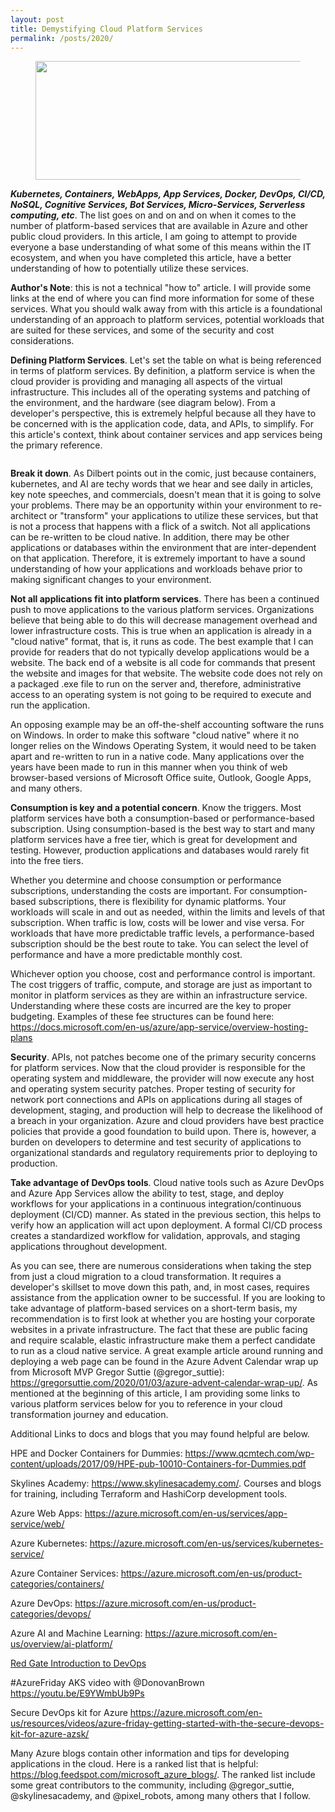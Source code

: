 ```yaml
---
layout: post
title: Demystifying Cloud Platform Services
permalink: /posts/2020/
---
```



<!-- wp:image {"align":"center","id":233,"width":579,"height":190,"sizeSlug":"large"} -->
<div class="wp-block-image"><figure class="aligncenter size-large is-resized"><img src="https://captainhyperscaler.files.wordpress.com/2020/01/img_0852.jpg?w=462" alt="" class="wp-image-233" width="579" height="190"/></figure></div>
<!-- /wp:image -->

<!-- wp:paragraph -->
<p><strong><em>Kubernetes, Containers, WebApps, App Services, Docker, DevOps, CI/CD, NoSQL, Cognitive Services, Bot Services, Micro-Services, Serverless computing, etc</em></strong>.  The list goes on and on and on when it comes to the number of platform-based services that are available in Azure and other public cloud providers.  In this article, I am going to attempt to provide everyone a base understanding of what some of this means within the IT ecosystem, and when you have completed this article, have a better understanding of how to potentially utilize these services.  </p>
<!-- /wp:paragraph -->

<!-- wp:paragraph -->
<p><strong>Author's Note</strong>:  this is not a technical "how to" article.  I will provide some links at the end of where you can find more information for some of these services. What you should walk away from with this article is a foundational understanding of an approach to platform services, potential workloads that are suited for these services, and some of the security and cost considerations.</p>
<!-- /wp:paragraph -->

<!-- wp:paragraph -->
<p><strong>Defining Platform Services</strong>.  Let's set the table on what is being referenced in terms of platform services.  By definition, a platform service is when the cloud provider is providing and managing all aspects of the virtual infrastructure.  This includes all of the operating systems and patching of the environment, and the hardware (see diagram below).  From a developer's perspective, this is extremely helpful because all they have to be concerned with is the application code, data, and APIs, to simplify.  For this article's context, think about container services and app services being the primary reference.</p>
<!-- /wp:paragraph -->

<!-- wp:image {"align":"center","id":242,"sizeSlug":"large"} -->
<div class="wp-block-image"><figure class="aligncenter size-large"><img src="https://captainhyperscaler.files.wordpress.com/2020/01/xaas.png?w=553" alt="" class="wp-image-242"/></figure></div>
<!-- /wp:image -->

<!-- wp:paragraph -->
<p> <strong>Break it down</strong>.  As Dilbert points out in the comic, just because containers, kubernetes, and AI are techy words that we hear and see daily in articles, key note speeches, and commercials, doesn't mean that it is going to solve your problems.  There may be an opportunity within your environment to re-architect or "transform" your applications to utilize these services, but that is not a process that happens with a flick of a switch.  Not all applications can be re-written to be cloud native.  In addition, there may be other applications or databases within the environment that are inter-dependent on that application.  Therefore, it is extremely important to have a sound understanding of how your applications and workloads behave prior to making significant changes to your environment.</p>
<!-- /wp:paragraph -->

<!-- wp:paragraph -->
<p><strong>Not all applications fit into platform services</strong>.  There has been a continued push to move applications to the various platform services.  Organizations believe that being able to do this will decrease management overhead and lower infrastructure costs.  This is true when an application is already in a "cloud native" format, that is, it runs as code.  The best example that I can provide for readers that do not typically develop applications would be a website.  The back end of a website is all code for commands that present the website and images for that website.  The website code does not rely on a packaged .exe file to run on the server and, therefore, administrative access to an operating system is not going to be required to execute and run the application.  </p>
<!-- /wp:paragraph -->

<!-- wp:paragraph -->
<p>An opposing example may be an off-the-shelf accounting software the runs on Windows.  In order to make this software "cloud native" where it no longer relies on the Windows Operating System, it would need to be taken apart and re-written to run in a native code.  Many applications over the years have been made to run in this manner when you think of web browser-based versions of Microsoft Office suite, Outlook, Google Apps, and many others.</p>
<!-- /wp:paragraph -->

<!-- wp:paragraph -->
<p><strong>Consumption is key and a potential concern</strong>. Know the triggers. Most platform services have both a consumption-based or performance-based subscription. Using consumption-based is the best way to start and many platform services have a free tier, which is great for development and testing. However, production applications and databases would rarely fit into the free tiers. </p>
<!-- /wp:paragraph -->

<!-- wp:paragraph -->
<p>Whether you determine and choose consumption or performance subscriptions, understanding the costs are important. For consumption-based subscriptions, there is flexibility for dynamic platforms. Your workloads will scale in and out as needed, within the limits and levels of that subscription. When traffic is low, costs will be lower and vise versa. For workloads that have more predictable traffic levels, a performance-based subscription should be the best route to take. You can select the level of performance and have a more predictable monthly cost. </p>
<!-- /wp:paragraph -->

<!-- wp:paragraph -->
<p>Whichever option you choose, cost and performance control is important. The cost triggers of traffic, compute, and storage are just as important to monitor in platform services as they are within an infrastructure service. Understanding where these costs are incurred are the key to proper budgeting. Examples of these fee structures can be found here: <a rel="noreferrer noopener" aria-label="https://docs.microsoft.com/en-us/azure/app-service/overview-hosting-plans (opens in a new tab)" href="https://docs.microsoft.com/en-us/azure/app-service/overview-hosting-plans" target="_blank">https://docs.microsoft.com/en-us/azure/app-service/overview-hosting-plans</a></p>
<!-- /wp:paragraph -->

<!-- wp:paragraph -->
<p><strong>Security</strong>. APIs, not patches become one of the primary security concerns for platform services. Now that the cloud provider is responsible for the operating system and middleware, the provider will now execute any host and operating system security patches. Proper testing of security for network port connections and APIs on applications during all stages of development, staging, and production will help to decrease the likelihood of a breach in your organization.  Azure and cloud providers have best practice policies that provide a good foundation to build upon. There is, however, a burden on developers to determine and test security of applications to organizational standards and regulatory requirements prior to deploying to production. </p>
<!-- /wp:paragraph -->

<!-- wp:paragraph -->
<p><strong>Take advantage of DevOps tools</strong>. Cloud native tools such as Azure DevOps and Azure App Services allow the ability to test, stage, and deploy workflows for your applications in a continuous integration/continuous deployment (CI/CD) manner. As stated in the previous section, this helps to verify how an application will act upon deployment. A formal CI/CD process creates a standardized workflow for validation, approvals, and staging applications throughout development. </p>
<!-- /wp:paragraph -->

<!-- wp:paragraph -->
<p>As you can see, there are numerous considerations when taking the step from just a cloud migration to a cloud transformation.  It requires a developer's skillset to move down this path, and, in most cases, requires assistance from the application owner to be successful.  If you are looking to take advantage of platform-based services on a short-term basis, my recommendation is to first look at whether you are hosting your corporate websites in a private infrastructure.  The fact that these are public facing and require scalable, elastic infrastructure make them a perfect candidate to run as a cloud native service.  A great example article around running and deploying a web page can be found in the Azure Advent Calendar wrap up from Microsoft MVP Gregor Suttie (@gregor_suttie): <a rel="noreferrer noopener" aria-label=" (opens in a new tab)" href="https://gregorsuttie.com/2020/01/03/azure-advent-calendar-wrap-up/" target="_blank">https://gregorsuttie.com/2020/01/03/azure-advent-calendar-wrap-up/</a>.  As mentioned at the beginning of this article, I am providing some links to various platform services below for you to reference in your cloud transformation journey and education.</p>
<!-- /wp:paragraph -->

<!-- wp:paragraph -->
<p>Additional Links to docs and blogs that you may found helpful are below. </p>
<!-- /wp:paragraph -->

<!-- wp:paragraph -->
<p>HPE and Docker Containers for Dummies: <a rel="noreferrer noopener" aria-label=" (opens in a new tab)" href="https://www.qcmtech.com/wp-content/uploads/2017/09/HPE-pub-10010-Containers-for-Dummies.pdf" target="_blank">https://www.qcmtech.com/wp-content/uploads/2017/09/HPE-pub-10010-Containers-for-Dummies.pdf</a></p>
<!-- /wp:paragraph -->

<!-- wp:paragraph -->
<p>Skylines Academy: <a rel="noreferrer noopener" aria-label=" (opens in a new tab)" href="https://www.skylinesacademy.com/" target="_blank">https://www.skylinesacademy.com/</a>.  Courses and blogs for training, including Terraform and HashiCorp development tools.</p>
<!-- /wp:paragraph -->

<!-- wp:paragraph -->
<p>Azure Web Apps: <a rel="noreferrer noopener" aria-label=" (opens in a new tab)" href="https://azure.microsoft.com/en-us/services/app-service/web/" target="_blank">https://azure.microsoft.com/en-us/services/app-service/web/</a></p>
<!-- /wp:paragraph -->

<!-- wp:paragraph -->
<p>Azure Kubernetes: <a rel="noreferrer noopener" aria-label=" (opens in a new tab)" href="https://azure.microsoft.com/en-us/services/kubernetes-service/" target="_blank">https://azure.microsoft.com/en-us/services/kubernetes-service/</a></p>
<!-- /wp:paragraph -->

<!-- wp:paragraph -->
<p>Azure Container Services: <a rel="noreferrer noopener" aria-label=" (opens in a new tab)" href="https://azure.microsoft.com/en-us/product-categories/containers/" target="_blank">https://azure.microsoft.com/en-us/product-categories/containers/</a></p>
<!-- /wp:paragraph -->

<!-- wp:paragraph -->
<p>Azure DevOps: <a rel="noreferrer noopener" aria-label=" (opens in a new tab)" href="https://azure.microsoft.com/en-us/product-categories/devops/" target="_blank">https://azure.microsoft.com/en-us/product-categories/devops/</a></p>
<!-- /wp:paragraph -->

<!-- wp:paragraph -->
<p>Azure AI and Machine Learning: <a rel="noreferrer noopener" aria-label=" (opens in a new tab)" href="https://azure.microsoft.com/en-us/overview/ai-platform/" target="_blank">https://azure.microsoft.com/en-us/overview/ai-platform/</a></p>
<!-- /wp:paragraph -->

<!-- wp:paragraph -->
<p><a rel="noreferrer noopener" aria-label="Red Gate Introduction to DevOps (opens in a new tab)" href="https://www.red-gate.com/simple-talk/sysadmin/devops/introduction-to-devops-the-evolving-world-of-application-delivery/amp/" target="_blank">Red Gate Introduction to DevOps</a></p>
<!-- /wp:paragraph -->

<!-- wp:paragraph -->
<p>#AzureFriday AKS video with @DonovanBrown <a rel="noreferrer noopener" aria-label="https://youtu.be/E9YWmbUb9Ps (opens in a new tab)" href="https://youtu.be/E9YWmbUb9Ps" target="_blank">https://youtu.be/E9YWmbUb9Ps</a></p>
<!-- /wp:paragraph -->

<!-- wp:paragraph -->
<p>Secure DevOps kit for Azure <a href="https://azure.microsoft.com/en-us/resources/videos/azure-friday-getting-started-with-the-secure-devops-kit-for-azure-azsk/" target="_blank" rel="noreferrer noopener" aria-label="https://azure.microsoft.com/en-us/resources/videos/azure-friday-getting-started-with-the-secure-devops-kit-for-azure-azsk/ (opens in a new tab)">https://azure.microsoft.com/en-us/resources/videos/azure-friday-getting-started-with-the-secure-devops-kit-for-azure-azsk/</a></p>
<!-- /wp:paragraph -->

<!-- wp:paragraph -->
<p>Many Azure blogs contain other information and tips for developing applications in the cloud. Here is a ranked list that is helpful: <a rel="noreferrer noopener" aria-label=" (opens in a new tab)" href="https://blog.feedspot.com/microsoft_azure_blogs/" target="_blank">https://blog.feedspot.com/microsoft_azure_blogs/</a>.  The ranked list include some great contributors to the community, including @gregor_suttie, @skylinesacademy, and @pixel_robots, among many others that I follow.</p>
<!-- /wp:paragraph -->